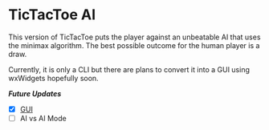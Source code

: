 # TicTacToe AI

This version of TicTacToe puts the player against an unbeatable AI that uses the minimax algorithm. The best possible outcome for the human player is a draw.

Currently, it is only a CLI but there are plans to convert it into a GUI using wxWidgets hopefully soon.

***Future Updates***
- [x] [GUI](https://github.com/RyanB1/TicTacToeAIGUI)
- [ ] AI vs AI Mode
